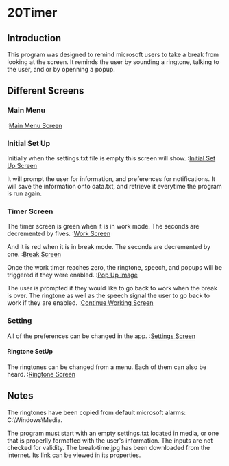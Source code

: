 # 20Timer

## Introduction
This program was designed to remind microsoft users to take a break from looking at the screen. 
It reminds the user by sounding a ringtone, talking to the user, and or by openning a popup. 

## Different Screens
### Main Menu
:[Main Menu Screen](https://raw.githubusercontent.com/aliraeisdanaei/20_20_20_timer/master/images/main_menu.JPG)

### Initial Set Up
Initially when the settings.txt file is empty this screen will show. 
:[Initial Set Up Screen](https://raw.githubusercontent.com/aliraeisdanaei/20_20_20_timer/master/images/initSetup.JPG)

It will prompt the user for information, and preferences for notifications. 
It will save the information onto data.txt, and retrieve it everytime the program is run again. 

### Timer Screen
The timer screen is green when it is in work mode. The seconds are decremented by fives. 
:[Work Screen](https://raw.githubusercontent.com/aliraeisdanaei/20_20_20_timer/master/images/work%20screen.jpg)

And it is red when it is in break mode. The seconds are decremented by one. 
:[Break Screen](https://raw.githubusercontent.com/aliraeisdanaei/20_20_20_timer/master/images/break.JPG)

Once the work timer reaches zero, the ringtone, speech, and popups will be triggered if they were enabled. 
:[Pop Up Image](https://raw.githubusercontent.com/aliraeisdanaei/20_20_20_timer/master/media/break-time.jpg)

The user is prompted if they would like to go back to work when the break is over. The ringtone as well as the speech signal the user to go back to work if they are enabled. 
:[Continue Working Screen](https://raw.githubusercontent.com/aliraeisdanaei/20_20_20_timer/master/images/backWork.JPG)


### Setting
All of the preferences can be changed in the app. 
:[Settings Screen](https://raw.githubusercontent.com/aliraeisdanaei/20_20_20_timer/master/images/settings.JPG)

#### Ringtone SetUp 
The ringtones can be changed from a menu. Each of them can also be heard. 
:[Ringtone Screen ](https://raw.githubusercontent.com/aliraeisdanaei/20_20_20_timer/master/images/RingtoneSetUp.JPG)


## Notes
The ringtones have been copied from default microsoft alarms: C:\Windows\Media.

The program must start with an empty settings.txt located in media, or one that is properlly formatted with the user's information. 
The inputs are not checked for validity. 
The break-time.jpg has been downloaded from the internet. Its link can be viewed in its properties.
